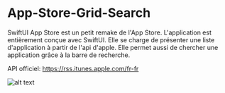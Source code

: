 # App-Store-Grid-Search

SwiftUI App Store est un petit remake de l'App Store. L'application est entièrement conçue avec SwiftUI. Elle se charge de présenter une liste d'application à partir de l'api d'apple. Elle permet aussi de chercher une application grâce à la barre de recherche.

API officiel: https://rss.itunes.apple.com/fr-fr

![alt text](https://danielghrenassia.fr/images/SwiftUi-App-Store-Full.png)
